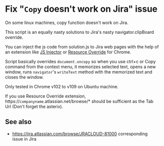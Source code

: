 # Fix "`Copy` doesn't work on Jira" issue

On some linux machines, copy function doesn't work on Jira.

This script is an equally nasty solutions to Jira's nasty navigator.clipBoard override.

You can inject the js code from solution.js to Jira web pages with the help of an extension like [JS Injector](https://chrome.google.com/webstore/detail/user-javascript-and-css/nbhcbdghjpllgmfilhnhkllmkecfmpld) or [Resource Override](https://chrome.google.com/webstore/detail/resource-override/pkoacgokdfckfpndoffpifphamojphii) for Chrome.

Script basically overrides `document.oncopy` so when you use ctrl+c or Copy command from the context menu, it memorizes selected text, opens a new window, runs `navigator`'s `writeText` method with the memorized text and closes the window.

Only tested in Chrome v102 to v109 on Ubuntu machine.

If you use Resource Override extension, https://`companyname`.atlassian.net/browse/* should be sufficient as the Tab Url (Don't forget the asterix).

## See also

* <https://jira.atlassian.com/browse/JRACLOUD-81000> corresponding issue in Jira
